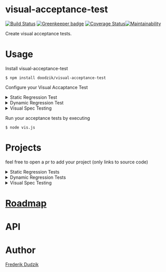 # visual-acceptance-test

[![Build Status](https://travis-ci.org/doodzik/visual-acceptance-test.svg?branch=master)](https://travis-ci.org/doodzik/visual-acceptance-test) [![Greenkeeper badge](https://badges.greenkeeper.io/doodzik/visual-acceptance-test.svg)](https://greenkeeper.io/) [![Coverage Status](https://coveralls.io/repos/github/doodzik/javascript-html-tags/badge.svg?branch=master)](https://coveralls.io/github/doodzik/javascript-html-tags?branch=master)[![Maintainability](https://api.codeclimate.com/v1/badges/9cbe308f2317f1339bc6/maintainability)](https://codeclimate.com/github/doodzik/visual-acceptance-test/maintainability)

Create visual acceptance tests.

# Usage

Install visual-acceptance-test
```
$ npm install doodzik/visual-acceptance-test
```

Configure your Visual Accaptance Test
<details>
  <summary>Static Regression Test</summary>

Create a `vis.js` file in the project root
```javascript
const {
  browser,
  FileServer,
  Time,
  diff,
  confirmation
} = require('visual-acceptance-test')

const fs        = require('fs-extra')
const path      = require('path')
const time      = new Time.LastCommit(__dirname)
const staticDir = path.resolve(__dirname, '.tmp')
const server    = new FileServer({dir: staticDir})

const dimensions = [{width: 1080}, {width: 720}]

function pathTo(dir) {
  return path.resolve(__dirname, '.visual-acceptance-test', dir)
}

var shell = require('shelljs')

function build() {
  return new Promise(function(resolve, reject) {
    shell.exec('npm install', function(code, stdout, stderr) {
      shell.exec('make build', function(code, stdout, stderr) {
        resolve()
      })
    })
  })
}


return Promise.all([
  server.listen(),
  build(),
  fs.remove(pathTo('HEAD')),
  fs.remove(pathTo('DIFF')),
])
  .then(() => browser.screenshotSitemap({server, dir: pathTo('HEAD'), dimensions}))
  .then(() => time.past())
  .then(build)
  .then(() => browser.screenshotSitemap({server, dir: pathTo(time.pastCommit), dimensions}))
  .then(() => time.now())
  .then(() => {
    return diff({
      actual:      pathTo(time.pastCommit),
      expected:    pathTo('HEAD'),
      diff:        pathTo('DIFF'),
      persistDiff: true
    })
  })
  .then(result => {
    return (process.env.CI) ? confirmation.cli({result}) : confirmation.browser({result})
  })
  .then(exitCode => {
    return server.destroy().then(() => process.exit(exitCode))
  })
```
</details>

<details>
  <summary>Dynamic Regression Test</summary>
Create a `vis.js` file in the project root

```javascript
const {
  browser,
  FileServer,
  Time,
  diff,
  confirmation
} = require('visual-acceptance-test')

const fs        = require('fs-extra')
const path      = require('path')
const time      = new Time.LastCommit(__dirname)
const staticDir = path.resolve(__dirname, '.tmp')
const server    = new FileServer({dir: staticDir})

const dimensions = [{width: 1080}, {width: 720}]

function pathTo(dir) {
  return path.resolve(__dirname, '.visual-acceptance-test', dir)
}

var shell = require('shelljs')

function build(pathToResults) {
  return new Promise(function(resolve, reject) {
    shell.exec('npm install', function(code, stdout, stderr) {
      shell.exec(`VAT_DIR=${pathToResults} make test`, function(code, stdout, stderr) {
        resolve()
      })
    })
  })
}


return Promise.all([
  server.listen(),
  fs.remove(pathTo('HEAD')),
  fs.remove(pathTo('DIFF')),
])
  .then(() => build(pathTo('HEAD')))
  .then(() => time.past())
  .then(() => build(pathTo(time.pastCommit)))
  .then(() => time.now())
  .then(() => {
    return diff({
      actual:      pathTo(time.pastCommit),
      expected:    pathTo('HEAD'),
      diff:        pathTo('DIFF'),
      persistDiff: true
    })
  })
  .then(result => {
    return (process.env.CI) ? confirmation.cli({result}) : confirmation.browser({result})
  })
  .then(exitCode => {
    return server.destroy().then(() => process.exit(exitCode))
  })
```

And then add the following helper in your tests where you want to test your website visuals. [NightmareJs](https://github.com/segmentio/nightmare)
``` javascript
const { browser, } = require('visual-acceptance-test')
const Nightmare    = require('nightmare')

browser.dynamicScreenshot(Nightmare) 

const nightmare=new Nightmare({ show: false, frame: false, useContentSize: true})

nightmare
  .goto('https://duckduckgo.com')
  .type('#search_form_input_homepage', 'github nightmare')
  .click('#search_button_homepage')
  .wait('#r1-0 a.result__a')
  .vatScreenshot(() => document.querySelector('#r1-0 a.result__a').href)
  .end()
``` 
</details>

<details>
<summary>Visual Spec Testing</summary>
``` javascript
// TODO
``` 
</details>

Run your acceptance tests by executing
```
$ node vis.js
```

# Projects

feel free to open a pr to add your project (only links to source code)

<details>
<summary>Static Regression Tests</summary>

[dudzik.co](https://github.com/doodzik/dudzik.co)

</details>

<details>
<summary>Dynamic Regression Tests</summary>
</details>

<details>
<summary>Visual Spec Testing</summary>
</details>



# [Roadmap](https://github.com/doodzik/visual-acceptance-test/projects/1)

# API

# Author

[Frederik Dudzik](https://dudzik.co)

